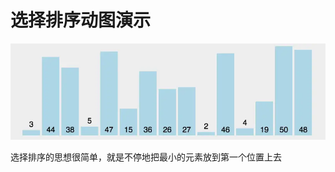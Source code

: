 # 选择排序动图演示

<div align=center><img src="fig/selection_sort.webp" width="  "></div>

选择排序的思想很简单，就是不停地把最小的元素放到第一个位置上去

